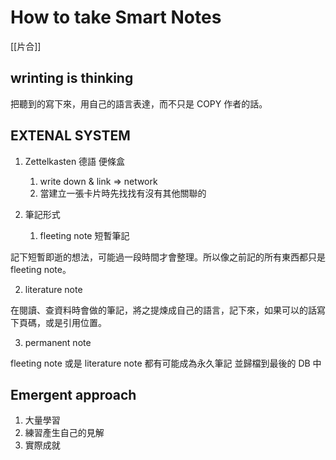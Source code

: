 # How to take Smart Notes

[[片合]]

## wrinting is thinking

把聽到的寫下來，用自己的語言表達，而不只是 COPY 作者的話。

## EXTENAL SYSTEM

1. Zettelkasten 德語 便條盒  

    1. write down & link => network  
    2. 當建立一張卡片時先找找有沒有其他關聯的

2. 筆記形式
   1. fleeting note 短暫筆記

記下短暫即逝的想法，可能過一段時間才會整理。所以像之前記的所有東西都只是 fleeting note。

   2. literature note

在閱讀、查資料時會做的筆記，將之提煉成自己的語言，記下來，如果可以的話寫下頁碼，或是引用位置。

   3. permanent note

fleeting note 或是 literature note 都有可能成為永久筆記
並歸檔到最後的 DB 中

## Emergent approach

1. 大量學習
2. 練習產生自己的見解
3. 實際成就
